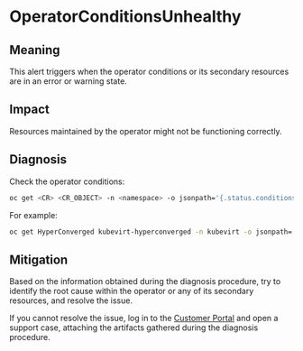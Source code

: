 # OperatorConditionsUnhealthy

## Meaning

This alert triggers when the operator conditions or its secondary resources
are in an error or warning state.

## Impact

Resources maintained by the operator might not be functioning correctly.

## Diagnosis

Check the operator conditions:

```bash
oc get <CR> <CR_OBJECT> -n <namespace> -o jsonpath='{.status.conditions}'
```

For example:

```bash
oc get HyperConverged kubevirt-hyperconverged -n kubevirt -o jsonpath='{.status.conditions}'
```

## Mitigation

Based on the information obtained during the diagnosis procedure, try to
identify the root cause within the operator or any of its secondary resources,
and resolve the issue.

If you cannot resolve the issue, log in to the
[Customer Portal](https://access.redhat.com) and open a support case,
attaching the artifacts gathered during the diagnosis procedure.